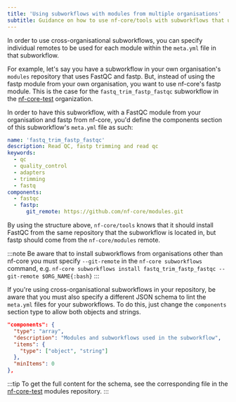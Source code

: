 ```yaml
---
title: 'Using subworkflows with modules from multiple organisations'
subtitle: Guidance on how to use nf-core/tools with subworkflows that use modules from more than one organisation.
---
```


In order to use cross-organisational subworkflows, you can specify individual remotes to be used for each module within the `meta.yml`
file in that subworkflow.

For example, let's say you have a subworkflow in your own organisation's `modules` repository that uses FastQC and fastp.
But, instead of using the fastp module from your own organisation, you want to use nf-core's fastp module. This is the case for the `fastq_trim_fastp_fastqc` subworkflow in the [nf-core-test](https://github.com/nf-core-test/modules/tree/main/subworkflows/nf-core-test/fastq_trim_fastp_fastqc) organization.

In order to have this subworkflow, with a FastQC module from your organisation and fastp from nf-core, you'd define the
components section of this subworkflow's `meta.yml` file as such:

```yaml title="meta.yml" {11-12}
name: 'fastq_trim_fastp_fastqc'
description: Read QC, fastp trimming and read qc
keywords:
  - qc
  - quality_control
  - adapters
  - trimming
  - fastq
components:
  - fastqc
  - fastp:
      git_remote: https://github.com/nf-core/modules.git
```

By using the structure above, `nf-core/tools` knows that it should install FastQC from the same repository that the subworkflow is located
in, but fastp should come from the `nf-core/modules` remote.

:::note
Be aware that to install subworkflows from organisations other than nf-core you must
specify `--git-remote` in the `nf-core subworkflows` command, e.g. `nf-core subworkflows install fastq_trim_fastp_fastqc --git-remote $ORG_NAME{:bash}`
:::

If you're using cross-organisational subworkflows in your repository, be aware that you must also specify a different JSON schema
to lint the `meta.yml` files for your subworkflows.
To do this, just change the `components` section type to allow both objects and strings.

```json title="yaml-schema.json" {5}
"components": {
  "type": "array",
  "description": "Modules and subworkflows used in the subworkflow",
  "items": {
    "type": ["object", "string"]
  },
  "minItems": 0
},
```

:::tip
To get the full content for the schema, see the corresponding
file in the [nf-core-test](https://github.com/nf-core-test/modules/blob/main/subworkflows/yaml-schema.json) modules repository.
:::
